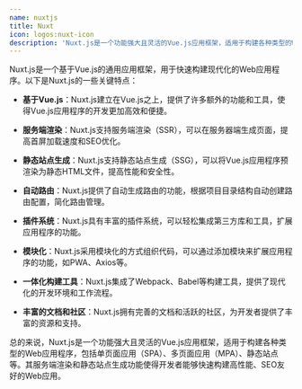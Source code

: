 ```yaml
---
name: nuxtjs
title: Nuxt
icon: logos:nuxt-icon
description: 'Nuxt.js是一个功能强大且灵活的Vue.js应用框架，适用于构建各种类型的Web应用程序，包括单页面应用（SPA）、多页面应用（MPA）、静态站点等。其服务端渲染和静态站点生成功能使得开发者能够快速构建高性能、SEO友好的Web应用。'
---
```


Nuxt.js是一个基于Vue.js的通用应用框架，用于快速构建现代化的Web应用程序。以下是Nuxt.js的一些关键特点：

- **基于Vue.js**：Nuxt.js建立在Vue.js之上，提供了许多额外的功能和工具，使得Vue.js应用程序的开发更加高效和便捷。

- **服务端渲染**：Nuxt.js支持服务端渲染（SSR），可以在服务器端生成页面，提高首屏加载速度和SEO优化。

- **静态站点生成**：Nuxt.js支持静态站点生成（SSG），可以将Vue.js应用程序预渲染为静态HTML文件，提高性能和安全性。

- **自动路由**：Nuxt.js提供了自动生成路由的功能，根据项目目录结构自动创建路由配置，简化路由管理。

- **插件系统**：Nuxt.js具有丰富的插件系统，可以轻松集成第三方库和工具，扩展应用程序的功能。

- **模块化**：Nuxt.js采用模块化的方式组织代码，可以通过添加模块来扩展应用程序的功能，如PWA、Axios等。

- **一体化构建工具**：Nuxt.js集成了Webpack、Babel等构建工具，提供了现代化的开发环境和工作流程。

- **丰富的文档和社区**：Nuxt.js拥有完善的文档和活跃的社区，为开发者提供了丰富的资源和支持。

总的来说，Nuxt.js是一个功能强大且灵活的Vue.js应用框架，适用于构建各种类型的Web应用程序，包括单页面应用（SPA）、多页面应用（MPA）、静态站点等。其服务端渲染和静态站点生成功能使得开发者能够快速构建高性能、SEO友好的Web应用。